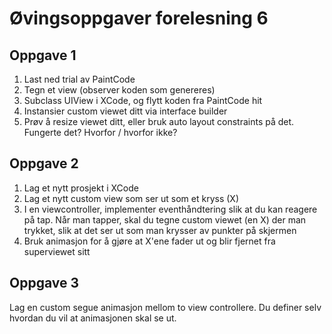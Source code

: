 Øvingsoppgaver forelesning 6
================


Oppgave 1
----------------

1. Last ned trial av PaintCode
2. Tegn et view (observer koden som genereres)
3. Subclass UIView i XCode, og flytt koden fra PaintCode hit
4. Instansier custom viewet ditt via interface builder
5. Prøv å resize viewet ditt, eller bruk auto layout constraints på det. Fungerte det? Hvorfor / hvorfor ikke?


Oppgave 2
----------------

1. Lag et nytt prosjekt i XCode
2. Lag et nytt custom view som ser ut som et kryss (X)
3. I en viewcontroller, implementer eventhåndtering slik at du kan reagere på tap. Når man tapper, skal du tegne custom viewet (en X) der man trykket, slik at det ser ut som man krysser av punkter på skjermen
4. Bruk animasjon for å gjøre at X'ene fader ut og blir fjernet fra superviewet sitt


Oppgave 3
----------------
Lag en custom segue animasjon mellom to view controllere. Du definer selv hvordan du vil at animasjonen skal se ut.